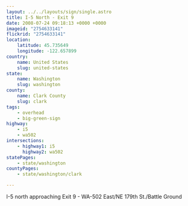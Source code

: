 ```yaml
---
layout: ../../layouts/sign/single.astro
title: I-5 North - Exit 9
date: 2008-07-24 09:18:13 +0000 +0000
imageid: "2754633141"
flickrid: "2754633141"
location:
    latitude: 45.735649
    longitude: -122.657899
country:
    name: United States
    slug: united-states
state:
    name: Washington
    slug: washington
county:
    name: Clark County
    slug: clark
tags:
    - overhead
    - big-green-sign
highway:
    - i5
    - wa502
intersections:
    - highway1: i5
      highway2: wa502
statePages:
    - state/washington
countyPages:
    - state/washington/clark

---
```

I-5 north approaching Exit 9 - WA-502 East/NE 179th St./Battle Ground